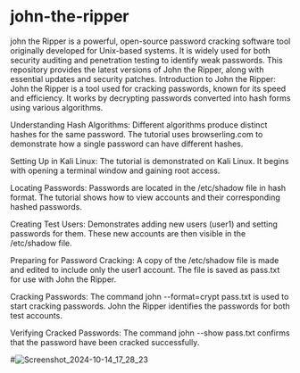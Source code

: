 # john-the-ripper
john the Ripper is a powerful, open-source password cracking software tool originally developed for Unix-based systems. It is widely used for both security auditing and penetration testing to identify weak passwords. This repository provides the latest versions of John the Ripper, along with essential updates and security patches. 
Introduction to John the Ripper:
John the Ripper is a tool used for cracking passwords, known for its speed and efficiency.
It works by decrypting passwords converted into hash forms using various algorithms.

 Understanding Hash Algorithms:
Different algorithms produce distinct hashes for the same password.
The tutorial uses browserling.com to demonstrate how a single password can have different hashes.

 Setting Up in Kali Linux:
The tutorial is demonstrated on Kali Linux.
It begins with opening a terminal window and gaining root access.


 Locating Passwords:
Passwords are located in the /etc/shadow file in hash format.
The tutorial shows how to view accounts and their corresponding hashed passwords.

 Creating Test Users:
Demonstrates adding new users (user1) and setting passwords for them.
These new accounts are then visible in the /etc/shadow file.

 Preparing for Password Cracking:
A copy of the /etc/shadow file is made and edited to include only the user1 account.
The file is saved as pass.txt for use with John the Ripper.

 Cracking Passwords:
The command john --format=crypt pass.txt is used to start cracking passwords.
John the Ripper identifies the passwords for both test accounts.

 Verifying Cracked Passwords:
The command john --show pass.txt confirms that the password have been cracked successfully.

#![Screenshot_2024-10-14_17_28_23](https://github.com/user-attachments/assets/514a36e6-8440-49c2-ae0f-f9b99c21d95f)
